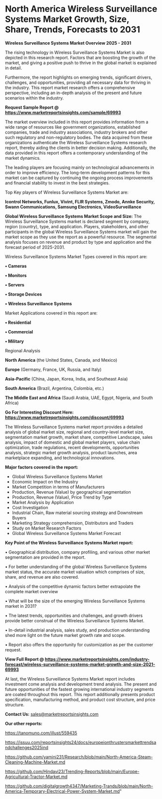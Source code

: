 # North America Wireless Surveillance Systems Market Growth, Size, Share, Trends, Forecasts to 2031

<Strong> Wireless Surveillance Systems Market Overview 2025 - 2031</strong>

The rising technology in Wireless Surveillance Systems Market is also depicted in this research report. Factors that are boosting the growth of the market, and giving a positive push to thrive in the global market is explained in detail.

Furthermore, the report highlights on emerging trends, significant drivers, challenges, and opportunities, providing all necessary data for thriving in the industry. This report market research offers a comprehensive perspective, including an in-depth analysis of the present and future scenarios within the industry.

<strong>Request Sample Report @ <a href=https://www.marketreportsinsights.com/sample/69993>https://www.marketreportsinsights.com/sample/69993</a></strong>

The market overview included in this report provides information from a wide range of resources like government organizations, established companies, trade and industry associations, industry brokers and other such regulatory and non-regulatory bodies. The data acquired from these organizations authenticate the Wireless Surveillance Systems research report, thereby aiding the clients in better decision making. Additionally, the data provided in this report offers a contemporary understanding of the market dynamics.

The leading players are focusing mainly on technological advancements in order to improve efficiency. The long-term development patterns for this market can be captured by continuing the ongoing process improvements and financial stability to invest in the best strategies.

Top Key players of Wireless Surveillance Systems Market are:

<strong>Icontrol Networks, Funlux, Vivint, FLIR Systems, Zmodo, Annke Security, Swann Communications, Samsung Electronics, VideoSurveillance</strong>

<strong><b>Global Wireless Surveillance Systems Market Scope and Size:</b></strong>
The Wireless Surveillance Systems market is declared segment by company, region (country), type, and application. Players, stakeholders, and other participants in the global Wireless Surveillance Systems market will gain the market scope as they use the report as a powerful resource. The segmental analysis focuses on revenue and product by type and application and the forecast period of 2025-2031.

Wireless Surveillance Systems Market Types covered in this report are:

<strong>• Cameras

• Monitors

• Servers

• Storage Devices

• Wireless Surveillance Systems</strong>

Market Applications covered in this report are:

<strong>• Residential

• Commercial

• Military</strong> 

Regional Analysis

<strong>North America</strong> (the United States, Canada, and Mexico)

<strong>Europe</strong> (Germany, France, UK, Russia, and Italy)

<strong>Asia-Pacific</strong> (China, Japan, Korea, India, and Southeast Asia)

<strong>South America</strong> (Brazil, Argentina, Colombia, etc.)

<strong>The Middle East and Africa</strong> (Saudi Arabia, UAE, Egypt, Nigeria, and South Africa)

<strong>Go For Interesting Discount Here: <a href=https://www.marketreportsinsights.com/discount/69993>https://www.marketreportsinsights.com/discount/69993</a></strong>

The Wireless Surveillance Systems market report provides a detailed analysis of global market size, regional and country-level market size, segmentation market growth, market share, competitive Landscape, sales analysis, impact of domestic and global market players, value chain optimization, trade regulations, recent developments, opportunities analysis, strategic market growth analysis, product launches, area marketplace expanding, and technological innovations.

<strong><b>Major factors covered in the report:</b></strong>
<ul>
  <li>Global Wireless Surveillance Systems Market </li>
  <li>Economic Impact on the Industry</li>
  <li>Market Competition in terms of Manufacturers</li>
  <li>Production, Revenue (Value) by geographical segmentation</li>
  <li>Production, Revenue (Value), Price Trend by Type</li>
  <li>Market Analysis by Application</li>
  <li>Cost Investigation</li>
  <li>Industrial Chain, Raw material sourcing strategy and Downstream Buyers</li>
  <li>Marketing Strategy comprehension, Distributors and Traders</li>
  <li>Study on Market Research Factors</li>
  <li>Global Wireless Surveillance Systems Market Forecast</li>
</ul>

<strong><b>Key Point of the Wireless Surveillance Systems Market report:</b></strong>

• Geographical distribution, company profiling, and various other market segmentation are provided in the report.

• For better understanding of the global Wireless Surveillance Systems market status, the accurate market valuation which comprises of size, share, and revenue are also covered.

• Analysis of the competitive dynamic factors better extrapolate the complete market overview

• What will be the size of the emerging Wireless Surveillance Systems market in 2031?

• The latest trends, opportunities and challenges, and growth drivers provide better construal of the Wireless Surveillance Systems Market.

• In-detail industrial analysis, sales study, and production understanding shed more light on the future market growth rate and scope.

• Report also offers the opportunity for customization as per the customer request.

<strong><b>View Full Report @ <a href=https://www.marketreportsinsights.com/industry-forecast/wireless-surveillance-systems-market-growth-and-size-2021-69993>https://www.marketreportsinsights.com/industry-forecast/wireless-surveillance-systems-market-growth-and-size-2021-69993</a></b></strong>


At last, the Wireless Surveillance Systems Market report includes investment come analysis and development trend analysis. The present and future opportunities of the fastest growing international industry segments are coated throughout this report. This report additionally presents product specification, manufacturing method, and product cost structure, and price structure.

<strong>Contact Us:</strong>
sales@marketreportsinsights.com

<strong>Our other reports:</strong>

<a href=https://tanomuno.com/illust/559435>https://tanomuno.com/illust/559435</a>

<a href=https://issuu.com/reportsinsights24/docs/europeionthrustersmarkettrendsandchallenges2025ind>https://issuu.com/reportsinsights24/docs/europeionthrustersmarkettrendsandchallenges2025ind</a>

<a href=https://github.com/yamini231/Research/blob/main/North-America-Steam-Cleaning-Machine-Market.md>https://github.com/yamini231/Research/blob/main/North-America-Steam-Cleaning-Machine-Market.md</a>

<a href=https://github.com/Hindavi23/Trending-Reports/blob/main/Europe-Agricultural-Tractor-Market.md>https://github.com/Hindavi23/Trending-Reports/blob/main/Europe-Agricultural-Tractor-Market.md</a>

<a href=https://github.com/digitalgrowth4347/Marketing-Trands/blob/main/North-America-Temporary-Electrical-Power-System-Market.md>https://github.com/digitalgrowth4347/Marketing-Trands/blob/main/North-America-Temporary-Electrical-Power-System-Market.md</a>"
